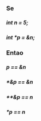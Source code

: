 
### Se 
#####  int n = 5; 
#####  int *p = &n;
### Entao
#####  p == &n
#####  *&p == &n
#####  **&p == n
#####  *p == n
